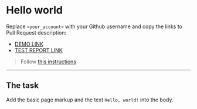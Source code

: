 # Hello world
Replace `<your_account>` with your Github username and copy the links to Pull Request description:
- [DEMO LINK](https://katy-mozharovska.github.io/layout_hello-world/)
- [TEST REPORT LINK](https://katy-mozharovska.github.io/layout_hello-world/report/html_report/)

> Follow [this instructions](https://mate-academy.github.io/layout_task-guideline/#how-to-solve-the-layout-tasks-on-github)
___

## The task 
Add the basic page markup and the text `Hello, world!` into the body.
